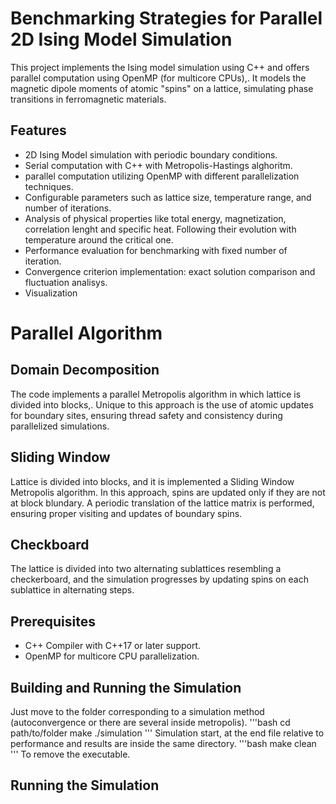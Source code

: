 # Benchmarking Strategies for Parallel 2D Ising Model Simulation     
This project implements the Ising model simulation using C++ and offers parallel computation using  OpenMP (for multicore CPUs),. It models the magnetic dipole moments of atomic "spins" on a lattice, simulating phase transitions in ferromagnetic materials.

## Features

- 2D Ising Model simulation with periodic boundary conditions.
- Serial computation with C++ with  Metropolis-Hastings alghoritm.
-  parallel computation utilizing OpenMP with different parallelization techniques.
- Configurable parameters such as lattice size, temperature range, and number of iterations.
- Analysis of physical properties like total energy, magnetization, correlation lenght and specific heat. Following their evolution with temperature around the critical one.
- Performance evaluation for benchmarking with fixed number of iteration.
- Convergence criterion implementation: exact solution comparison and fluctuation analisys.
- Visualization

# Parallel Algorithm

## Domain Decomposition
The code implements a parallel Metropolis algorithm in which lattice is divided into blocks,. Unique to this approach is the use of atomic updates for boundary sites, ensuring thread safety and consistency during parallelized simulations.

## Sliding Window
Lattice is divided into blocks, and it is implemented a Sliding Window Metropolis algorithm. In this approach, spins are updated only if they are not at block blundary. A periodic translation of the lattice matrix is performed, ensuring proper visiting and updates of boundary spins.

## Checkboard
The lattice is divided into two alternating sublattices resembling a checkerboard, and the simulation progresses by updating spins on each sublattice in alternating steps. 

## Prerequisites

- C++ Compiler with C++17 or later support.
- OpenMP for multicore CPU parallelization.


## Building and Running the Simulation
Just move to the folder corresponding to a simulation method (autoconvergence or there are several inside metropolis).
'''bash
cd path/to/folder
make
./simulation
'''
Simulation start, at the end file relative to performance and results are inside the same directory.
'''bash
make clean 
'''
To remove the executable.



## Running the Simulation




